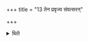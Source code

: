 +++
title = "13 तेन प्रवृज्य संवत्सरन्"

+++

<details><summary>थिते</summary>

तेन प्रवृज्य संवत्सरं न मांसमश्नीयात् । न रामामुपेयात् । न मृन्मयेन पिबेत् । नास्य राम उच्छिष्टं पिबेत् । तेज एव तत्संश्यतीति विज्ञायते १३
</details>
